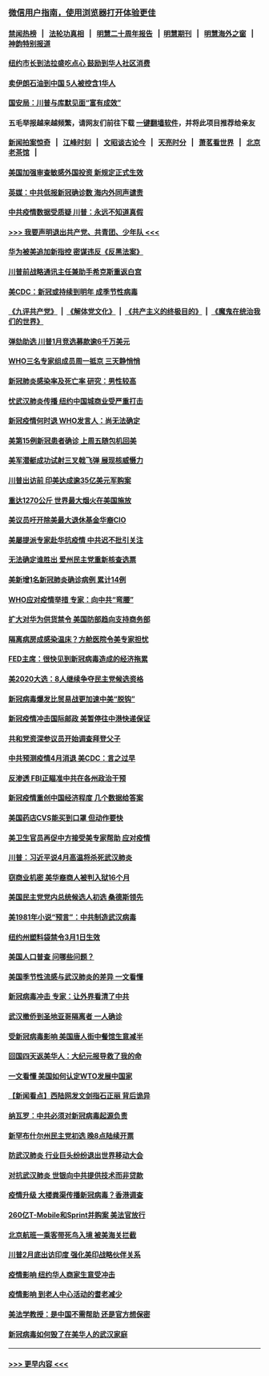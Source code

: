 ### [微信用户指南，使用浏览器打开体验更佳](https://github.com/gfw-breaker/banned-news1/blob/master/indexes/wechat-guide.md?t=0)
#### [禁闻热榜](热点新闻.md?t=0)  &nbsp;&nbsp;|&nbsp;&nbsp; [法轮功真相](https://github.com/gfw-breaker/truth/blob/master/README.md?t=0) &nbsp;&nbsp;|&nbsp;&nbsp; [明慧二十周年报告](https://github.com/gfw-breaker/mh-reports/blob/master/README.md?t=0) &nbsp;&nbsp;|&nbsp;&nbsp;[明慧期刊](https://github.com/gfw-breaker/mh-qikan) &nbsp;&nbsp;|&nbsp;&nbsp; [明慧海外之窗](https://github.com/gfw-breaker/mh-news/blob/master/README.md?t=0) &nbsp;&nbsp;|&nbsp;&nbsp; [神韵特别报道](https://github.com/gfw-breaker/mh-news/blob/master/shenyun.md?t=0)
#### [纽约市长到法拉盛吃点心  鼓励到华人社区消费](../pages/nsc412/n11868197.md?t=02141533) 
#### [卖伊朗石油到中国  5人被控含1华人](../pages/nsc412/n11867988.md?t=02141533) 
#### [国安局：川普与库默见面“富有成效”](../pages/nsc412/n11867976.md?t=02141533) 
#### 五毛举报越来越频繁，请网友们前往下载 [一键翻墙软件](https://github.com/gfw-breaker/ssr-accounts)，并将此项目推荐给亲友
#### [新闻拍案惊奇](https://github.com/gfw-breaker/banned-news1/blob/master/pages/link4.md) &nbsp;&nbsp;|&nbsp;&nbsp; [江峰时刻](https://github.com/gfw-breaker/banned-news1/blob/master/pages/link4.md) &nbsp;&nbsp;|&nbsp;&nbsp; [文昭谈古论今](https://github.com/gfw-breaker/banned-news1/blob/master/pages/link4.md) &nbsp;&nbsp;|&nbsp;&nbsp; [天亮时分](https://github.com/gfw-breaker/banned-news1/blob/master/pages/link4.md) &nbsp;&nbsp;|&nbsp;&nbsp; [萧茗看世界](https://github.com/gfw-breaker/banned-news1/blob/master/pages/link4.md) &nbsp;&nbsp;|&nbsp;&nbsp; [北京老茶馆](https://github.com/gfw-breaker/banned-news1/blob/master/pages/link4.md) &nbsp;&nbsp;|&nbsp;&nbsp; 
#### [美国加强审查敏感外国投资 新规定正式生效](../pages/nsc412/n11868041.md?t=02141533) 
#### [英媒：中共低报新冠确诊数 海内外同声谴责](../pages/nsc412/n11867421.md?t=02141533) 
#### [中共疫情数据受质疑 川普：永远不知道真假](../pages/nsc412/n11867195.md?t=02141533) 
#### [>>> 我要声明退出共产党、共青团、少年队 <<<](https://github.com/begood0513/goodnews/blob/master/quit/letter.md) 
#### [华为被美追加新指控 密谋违反《反黑法案》](../pages/nsc412/n11867191.md?t=02141533) 
#### [川普前战略通讯主任兼助手希克斯重返白宫](../pages/nsc412/n11867104.md?t=02141533) 
#### [美CDC：新冠或持续到明年 成季节性病毒](../pages/nsc412/n11867279.md?t=02141533) 
#### [《九评共产党》](https://github.com/begood0513/9ping.md/blob/master/README.md) &nbsp;|&nbsp; [《解体党文化》](../../../../jtdwh.md/blob/master/README.md)  &nbsp;|&nbsp; [《共产主义的终极目的》](../../../../gczydzjmd.md/blob/master/README.md) &nbsp;|&nbsp; [《魔鬼在统治我们的世界》](../../../../mgztzwmdsj.md/blob/master/README.md) 
#### [弹劾助选 川普1月竞选募款逾6千万美元](../pages/nsc412/n11866950.md?t=02141533) 
#### [WHO三名专家组成员周一抵京 三天静悄悄](../pages/nsc412/n11866947.md?t=02141533) 
#### [新冠肺炎感染率及死亡率 研究：男性较高](../pages/nsc412/n11866956.md?t=02141533) 
#### [忧武汉肺炎传播 纽约中国城商业受严重打击](../pages/nsc412/n11866902.md?t=02141533) 
#### [新冠疫情何时退 WHO发言人：尚无法确定](../pages/nsc412/n11866864.md?t=02141533) 
#### [美第15例新冠患者确诊 上周五随包机回美](../pages/nsc412/n11866852.md?t=02141533) 
#### [美军潜艇成功试射三叉戟飞弹 展现核威慑力](../pages/nsc412/n11866046.md?t=02141533) 
#### [川普出访前 印美达成逾35亿美元军购案](../pages/nsc412/n11865444.md?t=02141533) 
#### [重达1270公斤 世界最大烟火在美国施放](../pages/nsc412/n11865198.md?t=02141533) 
#### [美议员吁开除美最大退休基金华裔CIO](../pages/nsc412/n11865230.md?t=02141533) 
#### [美屡提派专家赴华抗疫情 中共迟不批引关注](../pages/nsc412/n11864719.md?t=02141533) 
#### [无法确定谁胜出 爱州民主党重新核查选票](../pages/nsc412/n11864830.md?t=02141533) 
#### [美新增1名新冠肺炎确诊病例 累计14例](../pages/nsc412/n11864893.md?t=02141533) 
#### [WHO应对疫情举措 专家：向中共“弯腰”](../pages/nsc412/n11864727.md?t=02141533) 
#### [扩大对华为供货禁令 美国防部趋向支持商务部](../pages/nsc412/n11864773.md?t=02141533) 
#### [隔离病房成感染温床？方舱医院令美专家担忧](../pages/nsc412/n11864575.md?t=02141533) 
#### [FED主席：很快见到新冠病毒造成的经济拖累](../pages/nsc412/n11864507.md?t=02141533) 
#### [美2020大选：8人继续争夺民主党候选资格](../pages/nsc412/n11864327.md?t=02141533) 
#### [新冠病毒爆发比贸易战更加速中美“脱钩”](../pages/nsc412/n11864470.md?t=02141533) 
#### [新冠疫情冲击国际邮政 美暂停往中港快递保证](../pages/nsc412/n11864207.md?t=02141533) 
#### [共和党资深参议员开始调查拜登父子](../pages/nsc412/n11863984.md?t=02141533) 
#### [中共预测疫情4月消退 美CDC：言之过早](../pages/nsc412/n11864310.md?t=02141533) 
#### [反渗透 FBI正瞄准中共在各州政治干预](../pages/nsc412/n11864300.md?t=02141533) 
#### [新冠疫情重创中国经济程度 几个数据给答案](../pages/nsc412/n11864203.md?t=02141533) 
#### [美国药店CVS能买到口罩 但动作要快](../pages/nsc412/n11862438.md?t=02141533) 
#### [美卫生官员再促中方接受美专家帮助 应对疫情](../pages/nsc412/n11864043.md?t=02141533) 
#### [川普：习近平说4月高温将杀死武汉肺炎](../pages/nsc412/n11860814.md?t=02141533) 
#### [窃商业机密 美华裔商人被判入狱16个月](../pages/nsc412/n11863911.md?t=02141533) 
#### [美国民主党党内总统候选人初选 桑德斯领先](../pages/nsc412/n11863475.md?t=02141533) 
#### [美1981年小说“预言”：中共制造武汉病毒](../pages/nsc412/n11863306.md?t=02141533) 
#### [纽约州塑料袋禁令3月1日生效](../pages/nsc412/n11862832.md?t=02141533) 
#### [美国人口普查  问哪些问题？](../pages/nsc412/n11862808.md?t=02141533) 
#### [美国季节性流感与武汉肺炎的差异 一文看懂](../pages/nsc412/n11862428.md?t=02141533) 
#### [新冠病毒冲击 专家：让外界看清了中共](../pages/nsc412/n11862280.md?t=02141533) 
#### [武汉撤侨到圣地亚哥隔离者 一人确诊](../pages/nsc412/n11862460.md?t=02141533) 
#### [受新冠病毒影响 美国唐人街中餐馆生意减半](../pages/nsc412/n11861940.md?t=02141533) 
#### [回国四天返美华人：大纪元报导救了我的命](../pages/nsc412/n11862181.md?t=02141533) 
#### [一文看懂 美国如何认定WTO发展中国家](../pages/nsc412/n11862051.md?t=02141533) 
#### [【新闻看点】西陆网发文剑指石正丽 背后诡异](../pages/nsc412/n11861792.md?t=02141533) 
#### [纳瓦罗：中共必须对新冠病毒起源负责](../pages/nsc412/n11861810.md?t=02141533) 
#### [新罕布什尔州民主党初选 晚8点陆续开票](../pages/nsc412/n11861872.md?t=02141533) 
#### [防武汉肺炎 行业巨头纷纷退出世界移动大会](../pages/nsc412/n11861795.md?t=02141533) 
#### [对抗武汉肺炎 世银向中共提供技术而非贷款](../pages/nsc412/n11861652.md?t=02141533) 
#### [疫情升级 大楼粪渠传播新冠病毒？香港调查](../pages/nsc412/n11861556.md?t=02141533) 
#### [260亿T-Mobile和Sprint并购案 美法官放行](../pages/nsc412/n11861511.md?t=02141533) 
#### [北京航班一乘客带死鸟入境 被美海关拦截](../pages/nsc412/n11861317.md?t=02141533) 
#### [川普2月底出访印度 强化美印战略伙伴关系](../pages/nsc412/n11860557.md?t=02141533) 
#### [疫情影响  纽约华人商家生意受冲击](../pages/nsc412/n11860284.md?t=02141533) 
#### [疫情影响  到老人中心活动的耆老减少](../pages/nsc412/n11860199.md?t=02141533) 
#### [美法学教授：是中国不需帮助 还是官方想保密](../pages/nsc412/n11859492.md?t=02141533) 
#### [新冠病毒如何毁了在美华人的武汉家庭](../pages/nsc412/n11859524.md?t=02141533) 

----
#### [ >>> 更早内容 <<< ](../indexes/nsc412-earlier.md)
